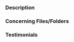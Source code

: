 ### Description

<!-- Add your description. -->

### Concerning Files/Folders

<!-- Add the names of directories or files -->

### Testimonials

<!-- Paste any relevant screenshot(s) if applicable -->
